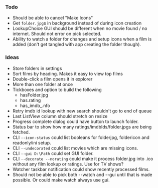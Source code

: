 ### Todo

* Should be able to cancel "Make Icons"
* Get `folder.jpg`s in background instead of during icon creation
* LookupChoice GUI should be different when no movie found / no internet. Should not error on pick selected.
* Ability to watch a folder for changes and setup icons when a film is added (don't get tangled with app creating the folder though).

### Ideas

* Store folders in settings
* Sort films by heading. Makes it easy to view top films
* Double-click a film opens it in explorer
* More than one folder at once
* Tickboxes and option to build the following
  * hasFolder.jpg
  * has.rating
  * has_imdb_.nfo
* Retry imdb id lookup with new search shouldn't go to end of queue
* Last ListView column should stretch on resize
* Progress complete dialog could have button to launch folder.
* Status bar to show how many ratings/imdbIds/folder.jpgs are being fetched.
* CLI `--icon-status` could list booleans for folderjpg, foldericon and readonly/ini setup.
* CLI `--undecorated` could list movies which are missing icons.
* CLI `--gui D:\Path` could set GUI folder.
* CLI `--decorate --norating` could make it process folder.jpg into .ico without any film lookup or ratings. Use for TV shows?
* Watcher taskbar notification could show recently processed films.
* Should not be able to pick both --watch and --gui until that is made possible. Or could make watch always use gui.